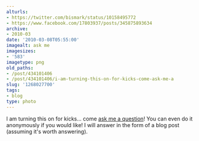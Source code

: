 ```yaml
---
alturls:
- https://twitter.com/bismark/status/10158495772
- https://www.facebook.com/17803937/posts/345875893634
archive:
- 2010-03
date: '2010-03-08T05:55:00'
imagealt: ask me
imagesizes:
- '583'
imagetype: png
old_paths:
- /post/434101406
- /post/434101406/i-am-turning-this-on-for-kicks-come-ask-me-a
slug: '1268027700'
tags:
- blog
type: photo
---
```


I am turning this on for kicks... come [ask me a question][1]! You can
even do it anonymously if you would like!  I will answer in the form of
a blog post (assuming it's worth answering).

[1]: http://blog.iambismark.net/ask
